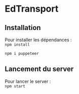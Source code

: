 # EdTransport

## Installation
Pour installer les dépendances :  
```npm install```

```npm i puppeteer```


## Lancement du server
Pour lancer le server :  
```npm start```